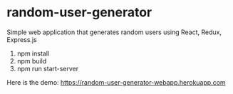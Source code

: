 # random-user-generator
Simple web application that generates random users using React, Redux, Express.js

1. npm install
2. npm build
3. npm run start-server

Here is the demo: https://random-user-generator-webapp.herokuapp.com

